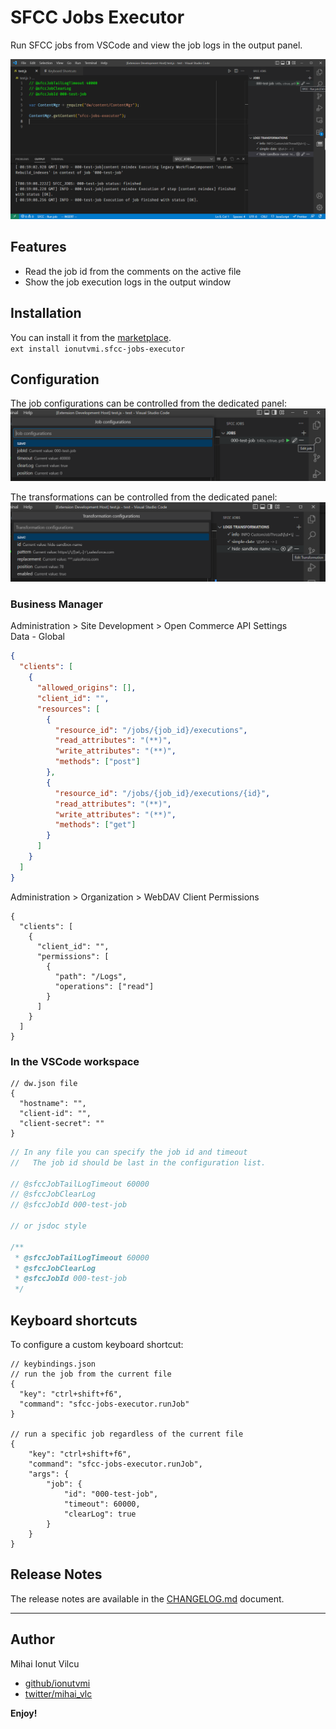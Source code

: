 # SFCC Jobs Executor

Run SFCC jobs from VSCode and view the job logs in the output panel.

![screenshot](/screenshots/screen1.png)

## Features

- Read the job id from the comments on the active file
- Show the job execution logs in the output window

## Installation

You can install it from the [marketplace](https://marketplace.visualstudio.com/items?itemName=ionutvmi.sfcc-jobs-executor).  
`ext install ionutvmi.sfcc-jobs-executor`

## Configuration

The job configurations can be controlled from the dedicated panel:
![job configuration panel](./screenshots/job-configuration.png)

The transformations can be controlled from the dedicated panel:
![job configuration panel](./screenshots/transformation-configuration.png)

### Business Manager

Administration > Site Development > Open Commerce API Settings  
Data - Global

```json
{
  "clients": [
    {
      "allowed_origins": [],
      "client_id": "",
      "resources": [
        {
          "resource_id": "/jobs/{job_id}/executions",
          "read_attributes": "(**)",
          "write_attributes": "(**)",
          "methods": ["post"]
        },
        {
          "resource_id": "/jobs/{job_id}/executions/{id}",
          "read_attributes": "(**)",
          "write_attributes": "(**)",
          "methods": ["get"]
        }
      ]
    }
  ]
}
```

Administration > Organization > WebDAV Client Permissions

```jsonc
{
  "clients": [
    {
      "client_id": "",
      "permissions": [
        {
          "path": "/Logs",
          "operations": ["read"]
        }
      ]
    }
  ]
}
```

### In the VSCode workspace

```jsonc
// dw.json file
{
  "hostname": "",
  "client-id": "",
  "client-secret": ""
}
```

```js
// In any file you can specify the job id and timeout
//   The job id should be last in the configuration list.

// @sfccJobTailLogTimeout 60000
// @sfccJobClearLog
// @sfccJobId 000-test-job

// or jsdoc style

/**
 * @sfccJobTailLogTimeout 60000
 * @sfccJobClearLog
 * @sfccJobId 000-test-job
 */
```

## Keyboard shortcuts

To configure a custom keyboard shortcut:

```jsonc
// keybindings.json
// run the job from the current file
{
  "key": "ctrl+shift+f6",
  "command": "sfcc-jobs-executor.runJob"
}

// run a specific job regardless of the current file
{
    "key": "ctrl+shift+f6",
    "command": "sfcc-jobs-executor.runJob",
    "args": {
        "job": {
            "id": "000-test-job",
            "timeout": 60000,
            "clearLog": true
        }
    }
}
```

## Release Notes

The release notes are available in the [CHANGELOG.md](./CHANGELOG.md) document.

---

## Author

Mihai Ionut Vilcu

- [github/ionutvmi](https://github.com/ionutvmi)
- [twitter/mihai_vlc](http://twitter.com/mihai_vlc)

**Enjoy!**
